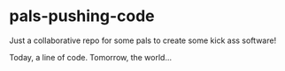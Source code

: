 # pals-pushing-code
Just a collaborative repo for some pals to create some kick ass software!

Today, a line of code. Tomorrow, the world...
